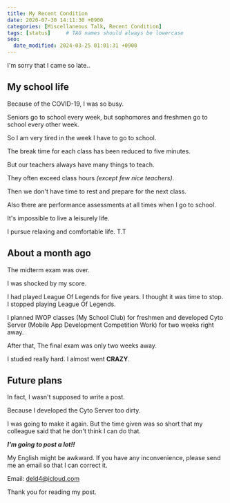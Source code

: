 ```yaml
---
title: My Recent Condition
date: 2020-07-30 14:11:30 +0900
categories: [Miscellaneous Talk, Recent Condition]
tags: [status]     # TAG names should always be lowercase
seo:
  date_modified: 2024-03-25 01:01:31 +0900
---
```


I'm sorry that I came so late..

## My school life

Because of the COVID-19, I was so busy.

Seniors go to school every week, but sophomores and freshmen go to school every other week.

So I am very tired in the week I have to go to school.

The break time for each class has been reduced to five minutes.

But our teachers always have many things to teach.

They often exceed class hours *(except few nice teachers)*.

Then we don't have time to rest and prepare for the next class.

Also there are performance assessments at all times when I go to school.

It's impossible to live a leisurely life.

I pursue relaxing and comfortable life. T.T

## About a month ago

The midterm exam was over.

I was shocked by my score.

I had played League Of Legends for five years. I thought it was time to stop. I stopped playing League Of Legends.

I planned IWOP classes (My School Club) for freshmen and developed Cyto Server (Mobile App Development Competition Work) for two weeks right away.

After that, The final exam was only two weeks away.

I studied really hard. I almost went **CRAZY**.

## Future plans

In fact, I wasn't supposed to write a post.

Because I developed the Cyto Server too dirty.

I was going to make it again. But the time given was so short that my colleague said that he don't think I can do that.

***I'm going to post a lot!!***

My English might be awkward. If you have any inconvenience, please send me an email so that I can correct it.

Email: deld4@icloud.com

Thank you for reading my post.